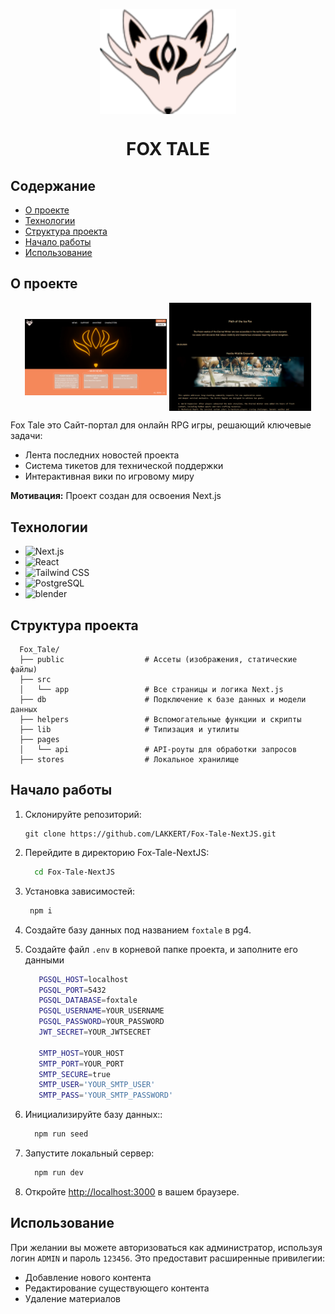 <p align="center"><img align="center" src="https://github.com/LAKKERT/Fox-Tale-NextJS/blob/main/public/header/logo.svg" /></p>
<h1 align="center">FOX TALE</h1>

## Содержание
- [О проекте](#о-проекте)
- [Технологии](#технологии)
- [Структура проекта](#структура-проекта)
- [Начало работы](#начало-работы)
- [Использование](#использование)

## О проекте

<div>

  <div align="center">
      <img align="center" width="45%" src="https://github.com/LAKKERT/Fox-Tale-NextJS/blob/main/public/preview/preScreen.png" />
      <img align="center" width="45%" src="https://github.com/LAKKERT/Fox-Tale-NextJS/blob/main/public/preview/preScreen2.png" />
  </div>
  
  <p>Fox Tale это Сайт-портал для онлайн RPG игры, решающий ключевые задачи:</p>
    <ul>      
      <li>Лента последних новостей проекта</li>
      <li>Система тикетов для технической поддержки</li>
      <li>Интерактивная вики по игровому миру</li> 
      </li>
    </ul>

  **Мотивация:**
  Проект создан для освоения Next.js
</div>

## Технологии

* ![Next.js](https://img.shields.io/badge/Next.js-000000?style=for-the-badge&logo=nextdotjs&logoColor=white)
* ![React](https://img.shields.io/badge/React-61DAFB?style=for-the-badge&logo=react&logoColor=black)
* ![Tailwind CSS](https://img.shields.io/badge/Tailwind%20CSS-06B6D4?style=for-the-badge&logo=tailwindcss&logoColor=white)
* ![PostgreSQL](https://img.shields.io/badge/PostgreSQL-4169E1?style=for-the-badge&logo=postgresql&logoColor=white)
* ![blender](https://img.shields.io/badge/blender-E87D0D?style=for-the-badge&logo=blender&logoColor=white)

## Структура проекта
```
  Fox_Tale/
  ├── public                  # Ассеты (изображения, статические файлы)
  ├── src
  │   └── app                 # Все страницы и логика Next.js
  ├── db                      # Подключение к базе данных и модели данных
  ├── helpers                 # Вспомогательные функции и скрипты
  ├── lib                     # Типизация и утилиты
  ├── pages
  │   └── api                 # API-роуты для обработки запросов
  ├── stores                  # Локальное хранилище
```
## Начало работы

1. Склонируйте репозиторий:
    ```
    git clone https://github.com/LAKKERT/Fox-Tale-NextJS.git
    ```

2. Перейдите в директорию Fox-Tale-NextJS:
   ```sh
     cd Fox-Tale-NextJS
   ```

3. Установка зависимостей:
   ```sh
    npm i
   ```
4. Создайте базу данных под названием `foxtale` в pg4.

5. Создайте файл `.env` в корневой папке проекта, и заполните его данными
   ```sh
      PGSQL_HOST=localhost
      PGSQL_PORT=5432
      PGSQL_DATABASE=foxtale
      PGSQL_USERNAME=YOUR_USERNAME
      PGSQL_PASSWORD=YOUR_PASSWORD
      JWT_SECRET=YOUR_JWTSECRET
      
      SMTP_HOST=YOUR_HOST
      SMTP_PORT=YOUR_PORT
      SMTP_SECURE=true
      SMTP_USER='YOUR_SMTP_USER'
      SMTP_PASS='YOUR_SMTP_PASSWORD'
   ```
6. Инициализируйте базу данных::
   ```sh
     npm run seed
    ```

7. Запустите локальный сервер:
    ```sh
      npm run dev
    ```


8. Откройте [http://localhost:3000](http://localhost:3000) в вашем браузере.

## Использование

При желании вы можете авторизоваться как администратор, используя логин `ADMIN` и пароль `123456`. Это предоставит расширенные привилегии:

* Добавление нового контента
* Редактирование существующего контента
* Удаление материалов
